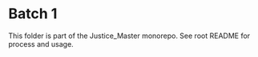 # Batch 1

This folder is part of the Justice_Master monorepo. See root README for process and usage.
